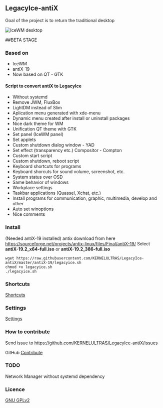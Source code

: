 ## LegacyIce-antiX
Goal of the project is to return the traditional desktop

![IceWM desktop](https://github.com/KERNELULTRAS/LegacyIce-antiX/blob/master/screenshots/antix-main-qt.jpg)

##BETA STAGE

### Based on
* IceWM
* antiX-19
* Now based on QT - GTK

#### Script to convert antiX to LegacyIce
* Without systemd
* Remove JWM, FluxBox
* LightDM instead of Slim
* Aplication menu generated with xde-menu
* Dynamic menu created after install or uninstall packages
* Nice dark theme for WM
* Unification QT theme with GTK
* Set panel (IceWM panel)
* Set applets
* Custom shutdown dialog window - YAD
* Set effect (transparency etc.) Compositor - Compton
* Custom start script
* Custom shutdown, reboot script
* Keyboard shortcuts for programs
* Keyboard shorcuts for sound volume, screenshot, etc.
* System status over OSD
* Same behavior of windows
* Workplace settings
* Taskbar applications (Quassel, Xchat, etc.)
* Install programs for communication, graphic, multimedia, develop and other
* Auto set winoptions
* Nice comments

### Install

(Needed antiX-19 installed)
antix download from here https://sourceforge.net/projects/antix-linux/files/Final/antiX-19/
Select **antiX-19.2_x64-full.iso** or **antiX-19.2_386-full.iso**

    wget https://raw.githubusercontent.com/KERNELULTRAS/LegacyIce-antiX/master/antiX-19/legacyice.sh
    chmod +x legacyice.sh
    ./legacyice.sh

### Shortcuts

[Shortcuts](https://github.com/KERNELULTRAS/LegacyIce-antiX/blob/master/shortcuts_EN.md)

### Settings

[Settings](https://github.com/KERNELULTRAS/LegacyIce-antiX/blob/master/settings_EN.md)

### How to contribute
Send issue to https://github.com/KERNELULTRAS/LegacyIce-antiX/issues

GitHub [Contribute](https://github.com/KERNELULTRAS/LegacyIce-antiX/blob/master/development/instructions_for_git.md)

### TODO
Network Manager without systemd dependency

### Licence
[GNU GPLv2](http://www.gnu.org/licenses/gpl-2.0.html)

